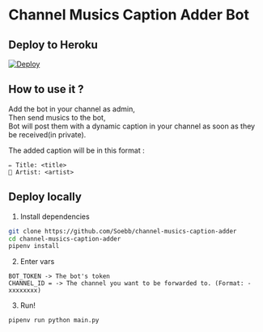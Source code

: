 # Channel Musics Caption Adder Bot



## Deploy to Heroku

[![Deploy](https://www.herokucdn.com/deploy/button.svg)](https://heroku.com/deploy?template=https://github.com/Soebb/channel-musics-caption-adder)



## How to use it ?

Add the bot in your channel as admin,     
Then send musics to the bot,                 
Bot will post them with a dynamic caption in your channel as soon as they be received(in private).

The added caption will be in this format :

```
✏️ Title: <title>
👤 Artist: <artist>
```


## Deploy locally
1. Install dependencies
```bash
git clone https://github.com/Soebb/channel-musics-caption-adder
cd channel-musics-caption-adder
pipenv install
```
2. Enter vars

```
BOT_TOKEN -> The bot's token
CHANNEL_ID = -> The channel you want to be forwarded to. (Format: -xxxxxxxx)
```

3. Run!
```bash
pipenv run python main.py
```
